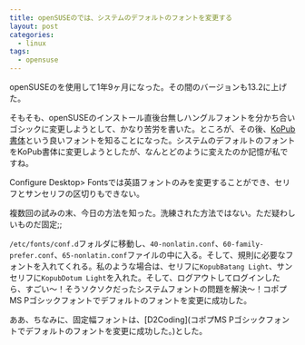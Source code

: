 ```yaml
---
title: openSUSEのでは、システムのデフォルトのフォントを変更する
layout: post
categories:
  - linux
tags:
  - opensuse
---
```


openSUSEのを使用して1年9ヶ月になった。その間のバージョンも13.2に上げた。

そもそも、openSUSEのインストール直後台無しハングルフォントを分かち合いゴシックに変更しようとして、かなり苦労を書いた。ところが、その後、[KoPub書体](http://www.kopus.org/biz/electronic/font.aspx)という良いフォントを知ることになった。システムのデフォルトのフォントをKoPub書体に変更しようとしたが、なんとどのように変えたのか記憶が私ですね。

Configure Desktop> Fontsでは英語フォントのみを変更することができ、セリフとサンセリフの区切りもできない。

複数回の試みの末、今日の方法を知った。洗練された方法ではない。ただ疑わしいものだ固定;;

`/etc/fonts/conf.d`フォルダに移動し、`40-nonlatin.conf`、`60-family-prefer.conf`、`65-nonlatin.conf`ファイルの中に入る。そして、規則に必要なフォントを入れてくれる。私のような場合は、セリフに`KopubBatang Light`、サンセリフに`KopubDotum Light`を入れた。そして、ログアウトしてログインしたら、すごい〜！そうソクソクだったシステムフォントの問題を解決〜！コポプMS Pゴシックフォントでデフォルトのフォントを変更に成功した。

ああ、ちなみに、固定幅フォントは、[D2Coding](コポプMS Pゴシックフォントでデフォルトのフォントを変更に成功した。)とした。

